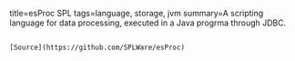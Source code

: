 title=esProc SPL
tags=language, storage, jvm
summary=A scripting language for data processing, executed in a Java progrma through JDBC.
~~~~~~

[Source](https://github.com/SPLWare/esProc)


